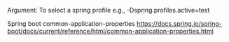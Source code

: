 Argument:
To select a spring profile
e.g., -Dspring.profiles.active=test

Spring boot common-application-properties
https://docs.spring.io/spring-boot/docs/current/reference/html/common-application-properties.html